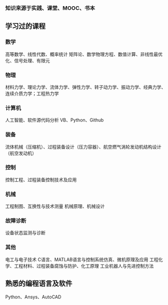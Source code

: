 ### 知识来源于实践、课堂、MOOC、书本

## 学习过的课程

### 数学
高等数学、线性代数、概率统计
矩阵论、数学物理方程、数值计算、非线性最优化、信号处理、有限元

### 物理
材料力学、理论力学、流体力学、弹性力学、转子动力学、振动力学、经典力学、连续介质力学；工程热力学

### 计算机
人工智能、软件源代码分析
VB、Python、Github

### 装备
流体机械（压缩机）、过程装备设计（压力容器）、航空燃气涡轮发动机结构设计（航空发动机）

### 控制
控制工程、过程装备控制技术及应用

### 机械
工程制图、互换性与技术测量
机械原理、机械设计

### 故障诊断
设备状态监测与诊断

### 其他
电工与电子技术
C语言、MATLAB语言与控制系统仿真、微机原理及应用
工程化学、工程材料、过程装备腐蚀与防护、化工原理
工业机器人与先进控制方法

## 熟悉的编程语言及软件
Python、Ansys、AutoCAD
